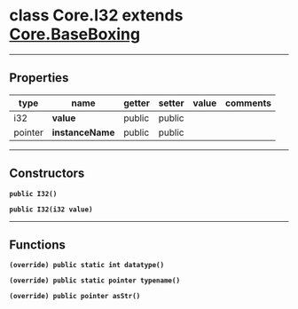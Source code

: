 class Core.I32 extends [Core.BaseBoxing](Core.BaseBoxing.md)
===

---
Properties
---
|type|name|getter|setter|value|comments|
|--- |--- |--- |--- |--- |--- |
|i32|__value__|public|public|||
|pointer|__instanceName__|public|public|||

---
Constructors
---

__`public I32()`__
<div style="margin:1em">

</div>


__`public I32(i32 value)`__
<div style="margin:1em">

</div>


---
Functions
---

__`(override) public static int datatype()`__
<div style="margin:1em">

</div>


__`(override) public static pointer typename()`__
<div style="margin:1em">

</div>


__`(override) public pointer asStr()`__
<div style="margin:1em">

</div>

